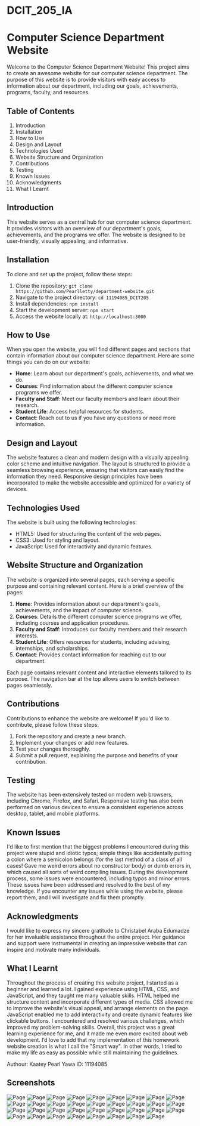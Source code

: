 # DCIT_205_IA
# Computer Science Department Website

Welcome to the Computer Science Department Website! This project aims to create an awesome website for our computer science department. The purpose of this website is to provide visitors with easy access to information about our department, including our goals, achievements, programs, faculty, and resources.

## Table of Contents

1. Introduction
2. Installation
3. How to Use
4. Design and Layout
5. Technologies Used
6. Website Structure and Organization
7. Contributions
8. Testing
9. Known Issues
10. Acknowledgments
11. What I Learnt

## Introduction

This website serves as a central hub for our computer science department. It provides visitors with an overview of our department's goals, achievements, and the programs we offer. The website is designed to be user-friendly, visually appealing, and informative.

## Installation

To clone and set up the project, follow these steps:

1. Clone the repository: `git clone https://github.com/Pearlletty/department-website.git`
2. Navigate to the project directory: `cd 11194085_DCIT205`
3. Install dependencies: `npm install`
4. Start the development server: `npm start`
5. Access the website locally at: `http://localhost:3000`

## How to Use

When you open the website, you will find different pages and sections that contain information about our computer science department. Here are some things you can do on our website:

- **Home**: Learn about our department's goals, achievements, and what we do.
- **Courses**: Find information about the different computer science programs we offer.
- **Faculty and Staff**: Meet our faculty members and learn about their research.
- **Student Life**: Access helpful resources for students.
- **Contact**: Reach out to us if you have any questions or need more information.

## Design and Layout

The website features a clean and modern design with a visually appealing color scheme and intuitive navigation. The layout is structured to provide a seamless browsing experience, ensuring that visitors can easily find the information they need. Responsive design principles have been incorporated to make the website accessible and optimized for a variety of devices.

## Technologies Used

The website is built using the following technologies:

- HTML5: Used for structuring the content of the web pages.
- CSS3: Used for styling and layout.
- JavaScript: Used for interactivity and dynamic features.

## Website Structure and Organization

The website is organized into several pages, each serving a specific purpose and containing relevant content. Here is a brief overview of the pages:

1. **Home**: Provides information about our department's goals, achievements, and the impact of computer science.
2. **Courses**: Details the different computer science programs we offer, including courses and application procedures.
3. **Faculty and Staff**: Introduces our faculty members and their research interests.
4. **Student Life**: Offers resources for students, including advising, internships, and scholarships.
5. **Contact**: Provides contact information for reaching out to our department.

Each page contains relevant content and interactive elements tailored to its purpose. The navigation bar at the top allows users to switch between pages seamlessly.

## Contributions

Contributions to enhance the website are welcome! If you'd like to contribute, please follow these steps:

1. Fork the repository and create a new branch.
2. Implement your changes or add new features.
3. Test your changes thoroughly.
4. Submit a pull request, explaining the purpose and benefits of your contribution.

## Testing

The website has been extensively tested on modern web browsers, including Chrome, Firefox, and Safari. Responsive testing has also been performed on various devices to ensure a consistent experience across desktop, tablet, and mobile platforms.

## Known Issues

I'd like to first mention that the biggest problems I encountered during this project were stupid and idiotic typos; simple things like accidentally putting a colon where a semicolon belongs (for the last method of a class of all cases! Gave me weird errors about no constructor body) or dumb errors in, which caused all sorts of weird compiling issues. During the development process, some issues were encountered, including typos and minor errors. These issues have been addressed and resolved to the best of my knowledge. If you encounter any issues while using the website, please report them, and I will investigate and fix them promptly.

## Acknowledgments

I would like to express my sincere gratitude to Christabel Araba Edumadze for her invaluable assistance throughout the entire project. Her guidance and support were instrumental in creating an impressive website that can inspire and motivate many individuals.

## What I Learnt

Throughout the process of creating this website project, I started as a beginner and learned a lot. I gained experience using HTML, CSS, and JavaScript, and they taught me many valuable skills. HTML helped me structure content and incorporate different types of media. CSS allowed me to improve the website's visual appeal, and arrange elements on the page. JavaScript enabled me to add interactivity and create dynamic features like clickable buttons. I encountered and resolved various challenges, which improved my problem-solving skills. Overall, this project was a great learning experience for me, and it made me even more excited about web development. I’d love to add that my implementation of this homework website creation is what I call the "Smart way". In other words, I tried to make my life as easy as possible while still maintaining the guidelines.  

Authour: Kaatey Pearl Yawa
ID: 11194085


## Screenshots

![Page](Pics/Screenshot%20(28).png)
![Page](Pics/Screenshot%20(29).png)
![Page](Pics/Screenshot%20(30).png)
![Page](Pics/Screenshot%20(31).png)
![Page](Pics/Screenshot%20(32).png)
![Page](Pics/Screenshot%20(33).png)
![Page](Pics/Screenshot%20(34).png)
![Page](Pics/Screenshot%20(35).png)
![Page](Pics/Screenshot%20(36).png)
![Page](Pics/Screenshot%20(37).png)
![Page](Pics/Screenshot%20(38).png)
![Page](Pics/Screenshot%20(39).png)
![Page](Pics/Screenshot%20(40).png)
![Page](Pics/Screenshot%20(41).png)
![Page](Pics/Screenshot%20(42).png)
![Page](Pics/Screenshot%20(43).png)
![Page](Pics/Screenshot%20(44).png)
![Page](Pics/Screenshot%20(45).png)
![Page](Pics/Screenshot%20(46).png)
![Page](Pics/Screenshot%20(47).png)
![Page](Pics/Screenshot%20(48).png)
![Page](Pics/Screenshot%20(49).png)
![Page](Pics/Screenshot%20(50).png)
![Page](Pics/Screenshot%20(51).png)
![Page](Pics/Screenshot%20(52).png)
![Page](Pics/Screenshot%20(53).png)
![Page](Pics/Screenshot%20(54).png)
![Page](Pics/Screenshot%20(55).png)
![Page](Pics/Screenshot%20(56).png)
![Page](Pics/Screenshot%20(57).png)
![Page](Pics/Screenshot%20(58).png)
![Page](Pics/Screenshot%20(59).png)
![Page](Pics/Screenshot%20(60).png)
![Page](Pics/Screenshot%20(61).png)
![Page](Pics/Screenshot%20(62).png)




























































